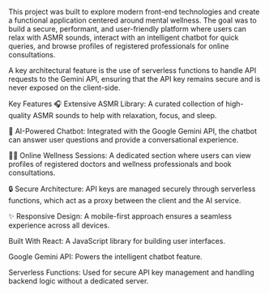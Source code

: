This project was built to explore modern front-end technologies and create a functional application centered around mental wellness. The goal was to build a secure, performant, and user-friendly platform where users can relax with ASMR sounds, interact with an intelligent chatbot for quick queries, and browse profiles of registered professionals for online consultations.

A key architectural feature is the use of serverless functions to handle API requests to the Gemini API, ensuring that the API key remains secure and is never exposed on the client-side.

Key Features
🎧 Extensive ASMR Library: A curated collection of high-quality ASMR sounds to help with relaxation, focus, and sleep.

💬 AI-Powered Chatbot: Integrated with the Google Gemini API, the chatbot can answer user questions and provide a conversational experience.

👨‍⚕️ Online Wellness Sessions: A dedicated section where users can view profiles of registered doctors and wellness professionals and book consultations.

🔒 Secure Architecture: API keys are managed securely through serverless functions, which act as a proxy between the client and the AI service.

✨ Responsive Design: A mobile-first approach ensures a seamless experience across all devices.

Built With
React: A JavaScript library for building user interfaces.

Google Gemini API: Powers the intelligent chatbot feature.

Serverless Functions: Used for secure API key management and handling backend logic without a dedicated server.
